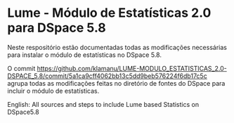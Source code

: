 # Lume - Módulo de Estatísticas 2.0 para DSpace 5.8

Neste respositório estão documentadas todas as modificações necessárias para instalar o módulo de estatísticas no DSpace 5.8.

O commit https://github.com/klamanu/LUME-MODULO_ESTATISTICAS_2.0-DSPACE_5.8/commit/5a1ca9cff4062bb13c5dd9beb576224f6db17c5c agrupa todas as modificações feitas no diretório de fontes do DSpace para incluir o módulo de estatísticas. 


English:
All sources and steps to include Lume based Statistics on DSpace5.8
